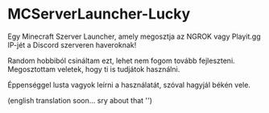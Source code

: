# MCServerLauncher-Lucky
 Egy Minecraft Szerver Launcher, amely megosztja az NGROK vagy Playit.gg IP-jét a Discord szerveren haveroknak!

Random hobbiból csináltam ezt, lehet nem fogom tovább fejleszteni.
Megosztottam veletek, hogy ti is tudjátok használni.

Éppenséggel lusta vagyok leírni a használatát, szóval hagyjál békén vele.

(english translation soon... sry about that '')
